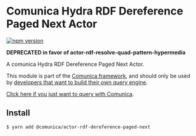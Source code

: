 # Comunica Hydra RDF Dereference Paged Next Actor

[![npm version](https://badge.fury.io/js/%40comunica%2Factor-rdf-dereference-paged-next.svg)](https://www.npmjs.com/package/@comunica/actor-rdf-dereference-paged-next)

**DEPRECATED in favor of actor-rdf-resolve-quad-pattern-hypermedia**

A comunica Hydra RDF Dereference Paged Next Actor.

This module is part of the [Comunica framework](https://github.com/comunica/comunica),
and should only be used by [developers that want to build their own query engine](https://comunica.dev/docs/modify/).

[Click here if you just want to query with Comunica](https://comunica.dev/docs/query/).

## Install

```bash
$ yarn add @comunica/actor-rdf-dereference-paged-next
```
